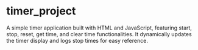 # timer_project
A simple timer application built with HTML and JavaScript, featuring start, stop, reset, get time, and clear time functionalities. It dynamically updates the timer display and logs stop times for easy reference.
